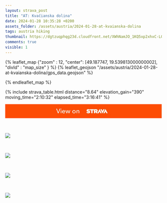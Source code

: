 ```yaml
---
layout: strava_post
title: "AT: Kvačianska dolina"
date: 2024-01-28 10:35:28 +0200
assets_folder: /assets/austria/2024-01-28-at-kvaianska-dolina
tags: austria hiking
thumbnail: https://dgtzuqphqg23d.cloudfront.net/XWhNamJO_1KQ5xp2xhxC-LOuIF9YF2vnHrZvg8XsE9U-768x1024.jpg
comments: true
visible: 1
---
```



{% leaflet_map {"zoom" : 12,
                  "center": [49.187747, 19.539813000000002],
                 "divId" : "map_size" } %}
    {% leaflet_geojson "/assets/austria/2024-01-28-at-kvaianska-dolina/gps_data.geojson" %}

{% endleaflet_map %}





{% include strava_table.html distance="8.64" elevation_gain="390" moving_time="2:10:32" elapsed_time="3:16:41" %}

[![](/assets/strava.jpg)](https://www.strava.com/activities/10650065389)


<br />

![](https://dgtzuqphqg23d.cloudfront.net/XWhNamJO_1KQ5xp2xhxC-LOuIF9YF2vnHrZvg8XsE9U-768x1024.jpg)


<br />

![](https://dgtzuqphqg23d.cloudfront.net/DduhXX1RPEkN3XRr4gZHO7mrFT6IpMJPrLbCsKQr7sg-1024x768.jpg)


<br />

![](https://dgtzuqphqg23d.cloudfront.net/aqJ0Lw4-AFgdVtajfzUXa28rrvM9C26kfBPzncnkgw8-768x1024.jpg)


<br />

![](https://dgtzuqphqg23d.cloudfront.net/VGD76VUoh-KHXnW82RV-rir2KqG5qvBOm5yygtoVL6g-768x1024.jpg)
